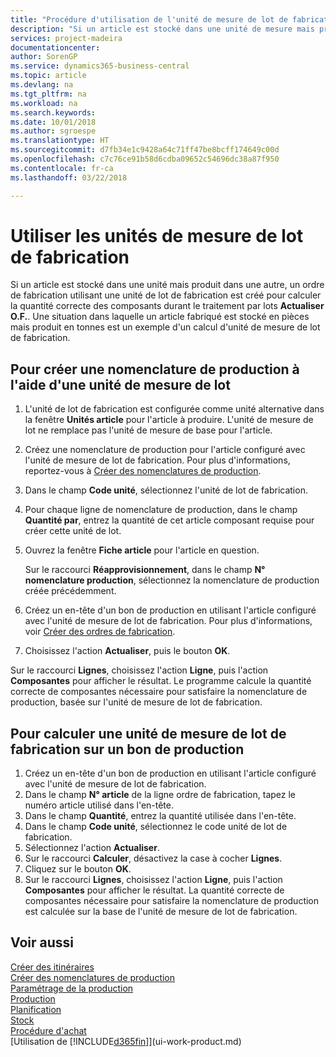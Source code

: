 ```yaml
---
title: "Procédure d'utilisation de l'unité de mesure de lot de fabrication | Microsoft Docs"
description: "Si un article est stocké dans une unité de mesure mais produit dans une autre, le bon de production doit utiliser une unité de mesure de lot de fabrication pour calculer la quantité correcte des composantes. Une situation dans laquelle un article fabriqué est stocké en pièces mais produit en tonnes est un exemple d'un calcul d'unité de mesure de lot de fabrication."
services: project-madeira
documentationcenter: 
author: SorenGP
ms.service: dynamics365-business-central
ms.topic: article
ms.devlang: na
ms.tgt_pltfrm: na
ms.workload: na
ms.search.keywords: 
ms.date: 10/01/2018
ms.author: sgroespe
ms.translationtype: HT
ms.sourcegitcommit: d7fb34e1c9428a64c71ff47be8bcff174649c00d
ms.openlocfilehash: c7c76ce91b58d6cdba09652c54696dc38a87f950
ms.contentlocale: fr-ca
ms.lasthandoff: 03/22/2018

---
```

# <a name="work-with-manufacturing-batch-units-of-measure"></a>Utiliser les unités de mesure de lot de fabrication
Si un article est stocké dans une unité mais produit dans une autre, un ordre de fabrication utilisant une unité de lot de fabrication est créé pour calculer la quantité correcte des composants durant le traitement par lots **Actualiser O.F.**. Une situation dans laquelle un article fabriqué est stocké en pièces mais produit en tonnes est un exemple d'un calcul d'unité de mesure de lot de fabrication.  

## <a name="to-create-a-production-bom-using-a-batch-unit-of-measure"></a>Pour créer une nomenclature de production à l'aide d'une unité de mesure de lot  
1.  L'unité de lot de fabrication est configurée comme unité alternative dans la fenêtre **Unités article** pour l'article à produire. L'unité de mesure de lot ne remplace pas l'unité de mesure de base pour l'article.  
2.  Créez une nomenclature de production pour l'article configuré avec l'unité de mesure de lot de fabrication. Pour plus d'informations, reportez-vous à [Créer des nomenclatures de production](production-how-to-create-production-boms.md).  
3.  Dans le champ **Code unité**, sélectionnez l'unité de lot de fabrication.  
4.  Pour chaque ligne de nomenclature de production, dans le champ **Quantité par**, entrez la quantité de cet article composant requise pour créer cette unité de lot.  
5.  Ouvrez la fenêtre **Fiche article** pour l'article en question.  

    Sur le raccourci **Réapprovisionnement**, dans le champ **N° nomenclature production**, sélectionnez la nomenclature de production créée précédemment.  
6.  Créez un en-tête d'un bon de production en utilisant l'article configuré avec l'unité de mesure de lot de fabrication. Pour plus d'informations, voir [Créer des ordres de fabrication](production-how-to-create-production-orders.md).  
7.  Choisissez l'action **Actualiser**, puis le bouton **OK**.  

Sur le raccourci **Lignes**, choisissez l'action **Ligne**, puis l'action **Composantes** pour afficher le résultat. Le programme calcule la quantité correcte de composantes nécessaire pour satisfaire la nomenclature de production, basée sur l'unité de mesure de lot de fabrication.  

## <a name="to-calculate-a-manufacturing-batch-unit-of-measure-on-a-production-order"></a>Pour calculer une unité de mesure de lot de fabrication sur un bon de production  
1.  Créez un en-tête d'un bon de production en utilisant l'article configuré avec l'unité de mesure de lot de fabrication.  
2.  Dans le champ **N° article** de la ligne ordre de fabrication, tapez le numéro article utilisé dans l'en-tête.  
3.  Dans le champ **Quantité**, entrez la quantité utilisée dans l'en-tête.  
4.  Dans le champ **Code unité**, sélectionnez le code unité de lot de fabrication.  
5.  Sélectionnez l'action **Actualiser**.
6.  Sur le raccourci **Calculer**, désactivez la case à cocher **Lignes**.  
7.  Cliquez sur le bouton **OK**.  
8.  Sur le raccourci **Lignes**, choisissez l'action **Ligne**, puis l'action **Composantes** pour afficher le résultat. La quantité correcte de composantes nécessaire pour satisfaire la nomenclature de production est calculée sur la base de l'unité de mesure de lot de fabrication.  

## <a name="see-also"></a>Voir aussi  
[Créer des itinéraires](production-how-to-create-routings.md)  
[Créer des nomenclatures de production](production-how-to-create-production-boms.md)     
[Paramétrage de la production](production-configure-production-processes.md)  
[Production](production-manage-manufacturing.md)    
[Planification](production-planning.md)   
[Stock](inventory-manage-inventory.md)  
[Procédure d'achat](purchasing-manage-purchasing.md)  
[Utilisation de [!INCLUDE[d365fin](includes/d365fin_md.md)]](ui-work-product.md)  

